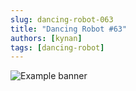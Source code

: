 ```yaml
---
slug: dancing-robot-063
title: "Dancing Robot #63"
authors: [kynan]
tags: [dancing-robot]
---
```


![Example banner](/img/stories/dancing-robot_new/063.png)
